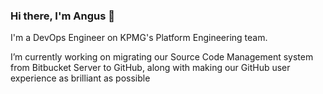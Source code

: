 ### Hi there, I'm Angus 👋

I'm a DevOps Engineer on KPMG's Platform Engineering team.

I’m currently working on migrating our Source Code Management system from Bitbucket Server to GitHub, along with making our GitHub user experience as brilliant as possible

<!--
**angusjellis/angusjellis** is a ✨ _special_ ✨ repository because its `README.md` (this file) appears on your GitHub profile.

Here are some ideas to get you started:

- 🔭 I’m currently working on ...
- 🌱 I’m currently learning ...
- 👯 I’m looking to collaborate on ...
- 🤔 I’m looking for help with ...
- 💬 Ask me about ...
- 📫 How to reach me: ...
- 😄 Pronouns: ...
- ⚡ Fun fact: ...
-->
